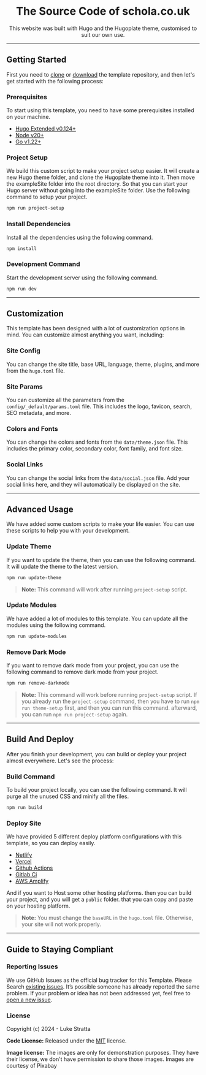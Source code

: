 <h1 align="center">The Source Code of schola.co.uk</h1>

<p align="center">This website was built with Hugo and the Hugoplate theme, customised to suit our own use.</p>

---

## Getting Started

First you need to [clone](https://github.com/zeon-studio/hugoplate) or [download](https://github.com/zeon-studio/hugoplate/archive/refs/heads/main.zip) the template repository, and then let's get started with the following process:

### Prerequisites

To start using this template, you need to have some prerequisites installed on your machine.

- [Hugo Extended v0.124+](https://gohugo.io/installation/)
- [Node v20+](https://nodejs.org/en/download/)
- [Go v1.22+](https://go.dev/doc/install)

### Project Setup

We build this custom script to make your project setup easier. It will create a new Hugo theme folder, and clone the Hugoplate theme into it. Then move the exampleSite folder into the root directory. So that you can start your Hugo server without going into the exampleSite folder. Use the following command to setup your project.

```bash
npm run project-setup
```

### Install Dependencies

Install all the dependencies using the following command.

```bash
npm install
```

### Development Command

Start the development server using the following command.

```bash
npm run dev
```
---

## Customization

This template has been designed with a lot of customization options in mind. You can customize almost anything you want, including:

### Site Config

You can change the site title, base URL, language, theme, plugins, and more from the `hugo.toml` file.

### Site Params

You can customize all the parameters from the `config/_default/params.toml` file. This includes the logo, favicon, search, SEO metadata, and more.

### Colors and Fonts

You can change the colors and fonts from the `data/theme.json` file. This includes the primary color, secondary color, font family, and font size.

### Social Links

You can change the social links from the `data/social.json` file. Add your social links here, and they will automatically be displayed on the site.

---

## Advanced Usage

We have added some custom scripts to make your life easier. You can use these scripts to help you with your development.

### Update Theme

If you want to update the theme, then you can use the following command. It will update the theme to the latest version.

```bash
npm run update-theme
```

> **Note:** This command will work after running `project-setup` script.

### Update Modules

We have added a lot of modules to this template. You can update all the modules using the following command.

```bash
npm run update-modules
```

### Remove Dark Mode

If you want to remove dark mode from your project, you can use the following command to remove dark mode from your project.

```bash
npm run remove-darkmode
```

> **Note:** This command will work before running `project-setup` script. If you already run the `project-setup` command, then you have to run `npm run theme-setup` first, and then you can run this command. afterward, you can run `npm run project-setup` again.

---

## Build And Deploy

After you finish your development, you can build or deploy your project almost everywhere. Let's see the process:

### Build Command

To build your project locally, you can use the following command. It will purge all the unused CSS and minify all the files.

```bash
npm run build
```

### Deploy Site

We have provided 5 different deploy platform configurations with this template, so you can deploy easily.

- [Netlify](https://www.netlify.com/)
- [Vercel](https://vercel.com/)
- [Github Actions](https://github.com/features/actions)
- [Gitlab Ci](https://docs.gitlab.com/ee/ci/)
- [AWS Amplify](https://aws.amazon.com/amplify/)

And if you want to Host some other hosting platforms. then you can build your project, and you will get a `public` folder. that you can copy and paste on your hosting platform.

> **Note:** You must change the `baseURL` in the `hugo.toml` file. Otherwise, your site will not work properly.

---

## Guide to Staying Compliant

### Reporting Issues

We use GitHub Issues as the official bug tracker for this Template. Please Search [existing issues](https://github.com/zeon-studio/hugoplate/issues). It’s possible someone has already reported the same problem.
If your problem or idea has not been addressed yet, feel free to [open a new issue](https://github.com/zeon-studio/hugoplate/issues).

### License

Copyright (c) 2024 - Luke Stratta

**Code License:** Released under the [MIT](https://github.com/zeon-studio/hugoplate/blob/main/LICENSE) license.

**Image license:** The images are only for demonstration purposes. They have their license, we don't have permission to share those images. Images are courtesy of Pixabay


